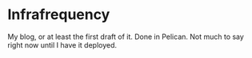 Infrafrequency
==============

My blog, or at least the first draft of it. Done in Pelican. Not much to say right now until I have it deployed.
